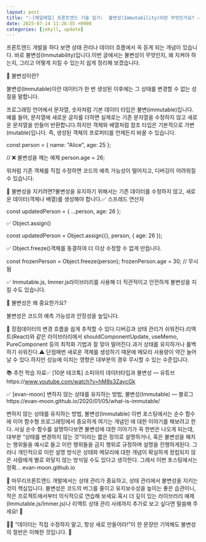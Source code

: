 ```yaml
---
layout: post
title: "✨[매일매일] 프론트엔드 기술 일기:  불변성(Immutability)이란 무엇인가요? — 개념과 이유, 그리고 실전 예제" 
date: 2025-07-14 11:26:55 +0900
categories: [jekyll, update]
---
```







프론트엔드 개발을 하다 보면 상태 관리나 데이터 흐름에서 꼭 듣게 되는 개념이 있습니다. 바로 불변성(Immutability)입니다.이번 글에서는 불변성이 무엇인지, 왜 지켜야 하는지, 그리고 어떻게 지킬 수 있는지 쉽게 정리해 보겠습니다.




 



















 



📖 불변성이란?




 



불변성(Immutable)이란 데이터가 한 번 생성된 이후에는 그 상태를 변경할 수 없는 성질을 말합니다.








프로그래밍 언어에서 문자열, 숫자처럼 기본 데이터 타입은 불변(immutable)입니다. 예를 들어, 문자열에 새로운 글자를 더하면 실제로는 기존 문자열을 수정하지 않고 새로운 문자열을 만들어 반환합니다.하지만 객체와 배열처럼 참조 타입은 기본적으로 가변(mutable)입니다. 즉, 생성된 객체의 프로퍼티를 언제든지 바꿀 수 있습니다.




 




const person = { name: "Alice", age: 25 };

// ❌ 불변성을 깨는 예제
person.age = 26;






 



위처럼 기존 객체를 직접 수정하면 코드의 예측 가능성이 떨어지고, 디버깅이 어려워질 수 있습니다.




 







 



🧾 불변성을 지키려면?불변성을 유지하기 위해서는 기존 데이터를 수정하지 않고, 새로운 데이터(객체나 배열)를 생성해야 합니다.✅ 스프레드 연산자




 




const updatedPerson = { ...person, age: 26 };






 



✅ Object.assign()




 




const updatedPerson = Object.assign({}, person, { age: 26 });






 



✅ Object.freeze()객체를 동결하여 더 이상 수정할 수 없게 만듭니다.




 




const frozenPerson = Object.freeze(person);
frozenPerson.age = 30; // 무시됨






 



✅ Immutable.js, Immer.js라이브러리를 사용해 더 직관적이고 안전하게 불변성을 지킬 수도 있습니다.




 







 



🤔 불변성은 왜 중요한가요?




 



불변성은 코드의 예측 가능성과 안정성을 높입니다.








🌱 장점데이터의 변경 흐름을 쉽게 추적할 수 있다.디버깅과 상태 관리가 쉬워진다.리액트(React)와 같은 라이브러리에서 shouldComponentUpdate, useMemo, PureComponent 등의 최적화 기법과 잘 맞아 떨어진다.과거 상태를 유지하거나 롤백하기 쉬워진다.​⚠️ 단점매번 새로운 객체를 생성하기 때문에 메모리 사용량이 약간 늘어날 수 있다.하지만 성능에 미치는 영향은 대부분의 경우 무시할 수 있는 수준입니다.




 







 



📚 추천 학습 자료✅ [10분 테코톡] 소피아의 데이터타입과 불변성 — 유튜브https://www.youtube.com/watch?v=hM8s3ZaycGk




 











✅ [evan-moon] 변하지 않는 상태를 유지하는 방법, 불변성(Immutable) — 블로그https://evan-moon.github.io/2020/01/05/what-is-immutable/




 








변하지 않는 상태를 유지하는 방법, 불변성(Immutable)
이번 포스팅에서는 순수 함수에 이어 함수형 프로그래밍에서 중요하게 여기는 개념인 에 대한 이야기를 해보려고 한다. 사실 순수 함수를 설명하다보면 불변성에 대한 이야기가 꼭 한번은 나오게 되는데, 대부분 “상태를 변경하지 않는 것”이라는 짧은 정의로 설명하거나, 혹은 불변성을 해치는 행위들을 예시로 들고 이런 행위들을 금지 행위로 규정하며 설명을 진행하게된다. 그러나 개인적으로 이런 설명 방식은 상태와 메모리에 대한 개념이 확실하게 정립되지 않은 사람에게 별로 와닿지 않는 방식일 수도 있다고 생각한다. 그래서 이번 포스팅에서는 정확…
evan-moon.github.io















 



🔗 마무리프론트엔드 개발에서는 상태 관리가 중요하고, 상태 관리에서 불변성을 지키는 것이 핵심입니다. 불변성은 코드의 버그를 줄이고 유지보수성을 높이는 좋은 습관이니, 작은 프로젝트에서부터 의식적으로 연습해 보세요.혹시 더 깊이 있는 라이브러리 예제(Immutable.js/Immer.js)나 리액트 상태 관리 사례까지 추가로 보고 싶다면 말씀해 주세요! 🚀




 







 



🙋‍♀️ “데이터는 직접 수정하지 말고, 항상 새로 만들어라!”이 한 문장만 기억해도 불변성의 절반은 이해한 것입니다. 🎯




 
